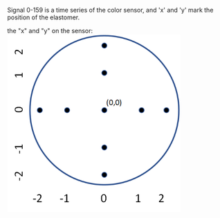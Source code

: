 
Signal 0-159 is a time series of the color sensor, and 'x' and 'y' mark the position of the elastomer. 

the "x" and "y" on the sensor:
<br>
<img src="https://github.com/microa/GelPixel/blob/main/Data/position-axis.png" width="400px">
